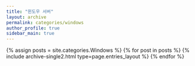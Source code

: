 ```yaml
---
title: "윈도우 서버"
layout: archive
permalink: categories/windows
author_profile: true
sidebar_main: true
---
```



{% assign posts = site.categories.Windows %}
{% for post in posts %} {% include archive-single2.html type=page.entries_layout %} {% endfor %}

